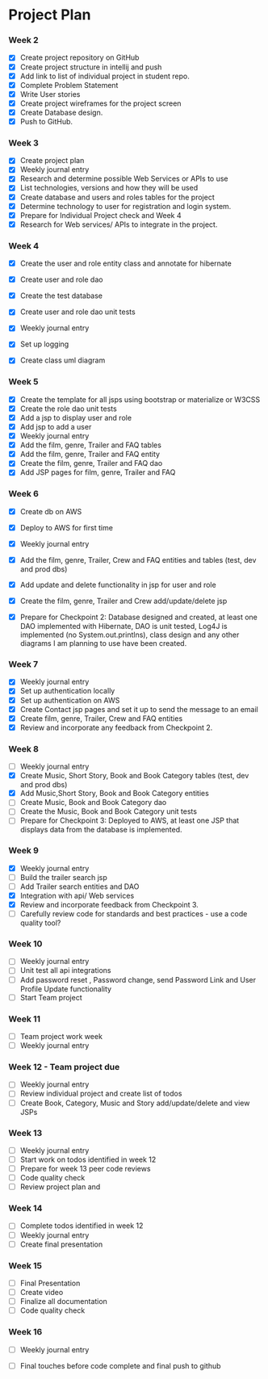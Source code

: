 # Project Plan

### Week 2
- [X] Create project repository on GitHub
- [X] Create project structure in intellij and push
- [X] Add link to list of individual project in student repo.
- [X] Complete Problem Statement
- [X] Write User stories
- [X] Create project wireframes for the project screen
- [X] Create Database design.
- [X] Push to GitHub.

### Week 3
- [X] Create project plan
- [X] Weekly journal entry
- [X] Research and determine possible Web Services or APIs to use
- [X] List technologies, versions and how they will be used
- [X] Create database and users and roles tables for the project
- [X] Determine technology to user for registration and login system.
- [X] Prepare for Individual Project check and Week 4
- [X] Research for Web services/ APIs to integrate in the project.

### Week 4
- [X] Create the user and role entity class and annotate for hibernate
- [X] Create user and role dao
- [X] Create the test database
- [X] Create user and role dao unit tests
- [X] Weekly journal entry
- [X] Set up logging
- [x] Create class uml diagram


### Week 5

- [x] Create the template for all jsps using bootstrap or materialize or W3CSS
- [X] Create the role dao unit tests
- [X] Add a jsp to display user and role
- [X] Add jsp to add a user
- [X] Weekly journal entry
- [X] Add the film, genre, Trailer and FAQ  tables
- [X] Add the film, genre, Trailer and FAQ  entity
- [X] Create the film, genre, Trailer and FAQ dao
- [X] Add JSP pages for film, genre, Trailer and FAQ

### Week 6
- [X] Create db on AWS
- [X] Deploy to AWS for first time
- [X] Weekly journal entry
- [X] Add the film, genre, Trailer, Crew and FAQ entities and tables (test, dev and prod dbs)
- [x] Add update and delete functionality in jsp for user and role
- [X] Create the film, genre, Trailer and Crew add/update/delete jsp
- [x] Prepare for Checkpoint 2: Database designed and created, at least one DAO implemented with Hibernate, DAO is unit tested, Log4J is implemented (no System.out.printlns), class design and any other diagrams I am planning to use have been created.


### Week 7

- [x] Weekly journal entry
- [x] Set up authentication locally
- [x] Set up authentication on AWS
- [x] Create Contact jsp pages and set it up to send the message to an email
- [x] Create film, genre, Trailer, Crew and FAQ entities
- [x] Review and incorporate any feedback from Checkpoint 2.

### Week 8

- [ ] Weekly journal entry
- [x] Create Music, Short Story, Book and Book Category tables (test, dev and prod dbs)
- [x] Add Music,Short Story, Book and Book Category entities
- [ ] Create Music, Book and Book Category dao
- [ ] Create the Music, Book and Book Category unit tests
- [ ] Prepare for Checkpoint 3: Deployed to AWS, at least one JSP that displays data from the database is implemented.

### Week 9
- [x] Weekly journal entry
- [ ] Build the trailer search jsp
- [ ] Add Trailer search entities and DAO
- [x] Integration with api/ Web services
- [x] Review and incorporate feedback from Checkpoint 3.
- [ ] Carefully review code for standards and best practices - use a code quality tool?
### Week 10
- [ ] Weekly journal entry
- [ ] Unit test all api integrations
- [ ] Add password reset , Password change, send Password Link  and User Profile Update functionality
- [ ] Start Team project

### Week 11
- [ ] Team project work week
- [ ] Weekly journal entry

### Week 12 - Team project due
- [ ] Weekly journal entry
- [ ] Review individual project and create list of todos
- [ ] Create Book, Category, Music and Story add/update/delete and view JSPs

### Week 13
- [ ] Weekly journal entry
- [ ] Start work on  todos identified in week 12
- [ ] Prepare for week 13 peer code reviews
- [ ] Code quality check
- [ ] Review project plan and

### Week 14
- [ ] Complete todos identified in week 12
- [ ] Weekly journal entry
- [ ] Create final presentation

### Week 15
- [ ] Final Presentation
- [ ] Create video
- [ ] Finalize all documentation
- [ ] Code quality check

### Week 16
- [ ] Weekly journal entry
- [ ] Final touches before code complete and final push to github







